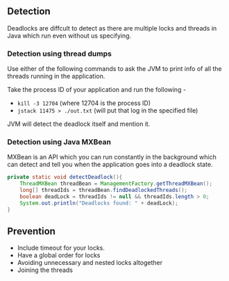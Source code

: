 
## Detection

Deadlocks are diffcult to detect as there are multiple locks and threads in Java which run even without us specifying.

### Detection using thread dumps

Use either of the following commands to ask the JVM to print info of all the threads running in the application.

Take the process ID of your application and run the following -

- `kill -3 12704` (where 12704 is the process ID)
- `jstack 11475 > ./out.txt` (will put that log in the specified file)

JVM will detect the deadlock itself and mention it.

### Detection using Java MXBean

MXBean is an API which you can run constantly in the background which can detect and tell you when the application goes into a deadlock state.

```java
private static void detectDeadlock(){
    ThreadMXBean threadBean = ManagementFactory.getThreadMXBean();
    long[] threadIds = threadBean.findDeadlockedThreads();
    boolean deadLock = threadIds != null && threadIds.length > 0;
    System.out.println("Deadlocks found: " + deadLock);
}
```

## Prevention

- Include timeout for your locks.
- Have a global order for locks
- Avoiding unnecessary and nested locks altogether
- Joining the threads
